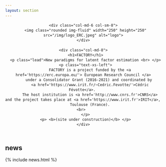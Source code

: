 ```yaml
---
layout: section
---
```

<header>
  <!--<div class="row flex-items-xs-center text-xs-center">-->
  <div class="flex-items-xs-center text-xs-center">

  <!--<div class="row text-xs-center">-->
	  
    <div class="col-md-6 col-sm-8">
      <img class="rounded img-fluid" width="250" height="250" src="/img/logo_ERC.jpeg" alt="logo">
    </div>
    
    <div class="col-md-8">
      <h1>FACTORY</h1>
      <p class="lead">New paradigms for latent factor estimation <br> </p>
      <p class="text-xs-left">
		  FACTORY is a project funded by the <a href='https://erc.europa.eu/'> European Research Council </a>
		  under a Consolidator Grant (2016-2021) and coordinated by 
		  <a href='https://www.irit.fr/~Cedric.Fevotte/'>Cédric Févotte</a>. 
		  The host institution is <a href='http://www.cnrs.fr'>CNRS</a> and the project takes place at <a href='https://www.irit.fr'>IRIT</a>, 
		  Toulouse (France).
		  <br>		  
	  </p>
	  <p> <b>(site under construction)</b> </p>
    </div>
    
  </div>
</header>

<section id="news" class="container">
<div class="row text-xs-center">
  <div class="col-xs">
    <h1>news</h1>
  </div>
</div>
{% include news.html %}
</section>
